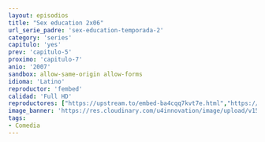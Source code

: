 ```yaml
---
layout: episodios
title: "Sex education 2x06"
url_serie_padre: 'sex-education-temporada-2'
category: 'series'
capitulo: 'yes'
prev: 'capitulo-5'
proximo: 'capitulo-7'
anio: '2007'
sandbox: allow-same-origin allow-forms
idioma: 'Latino'
reproductor: 'fembed'
calidad: 'Full HD'
reproductores: ["https://upstream.to/embed-ba4cqq7kvt7e.html","https://upstream.to/embed-hhk81pueggwi.html","https://animekao.xyz/v/x4jzqs53egkk7-n","https://embed.mystream.to/7wy5b9zrp3l5","https://gdriveplayer.co/embed2.php?link=5Gxa3mzxgSGoClk%252Bug6a3gGeLeo%252FuJRs33Px4z610SwMJSZvujCtv8ZaHLLH75v1%252BQxXjIMc8oypbEOWudIkMUPpfQWS7JAlYp1vjmbpT5pCqBCH1%252BMao1ZEUqhno3DqaAIjgPqUkHQi%252BFJT1XFHv0wEB9lp0jSWIne8VBWddz93q0IfM0NPnZz3wrEF5c6PjeTx9%252FQRAmQ5c5UvmaWiNp"]
image_banner: 'https://res.cloudinary.com/u4innovation/image/upload/v1565906678/sex-poster-min_yeylaj.jpg'
tags:
- Comedia
---
```













